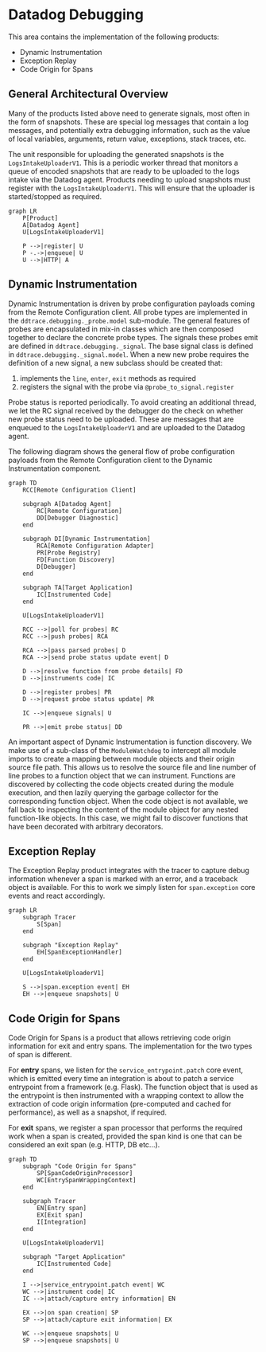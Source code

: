 # Datadog Debugging

This area contains the implementation of the following products:

- Dynamic Instrumentation
- Exception Replay
- Code Origin for Spans


## General Architectural Overview

Many of the products listed above need to generate signals, most often in the
form of snapshots. These are special log messages that contain a log messages,
and potentially extra debugging information, such as the value of local
variables, arguments, return value, exceptions, stack traces, etc.

The unit responsible for uploading the generated snapshots is the
`LogsIntakeUploaderV1`. This is a periodic worker thread that monitors a queue
of encoded snapshots that are ready to be uploaded to the logs intake via the
Datadog agent. Products needing to upload snapshots must register with the
`LogsIntakeUploaderV1`. This will ensure that the uploader is started/stopped as
required.

```mermaid
graph LR
    P[Product]
    A[Datadog Agent]
    U[LogsIntakeUploaderV1]

    P -->|register| U
    P -.->|enqueue| U
    U -->|HTTP| A
```

## Dynamic Instrumentation

Dynamic Instrumentation is driven by probe configuration payloads coming from
the Remote Configuration client. All probe types are implemented in the
`ddtrace.debugging._probe.model` sub-module. The general features of probes are
encapsulated in mix-in classes which are then composed together to declare the
concrete probe types. The signals these probes emit are defined in
`ddtrace.debugging._signal`. The base signal class is defined in
`ddtrace.debugging._signal.model`. When a new new probe requires the definition
of a new signal, a new subclass should be created that:

1. implements the `line`, `enter`, `exit` methods as required
2. registers the signal with the probe via `@probe_to_signal.register`

Probe status is reported periodically. To avoid creating an additional thread,
we let the RC signal received by the debugger do the check on whether new probe
status need to be uploaded. These are messages that are enqueued to the
`LogsIntakeUploaderV1` and are uploaded to the Datadog agent.

The following diagram shows the general flow of probe configuration payloads
from the Remote Configuration client to the Dynamic Instrumentation component.

```mermaid
graph TD
    RCC[Remote Configuration Client]

    subgraph A[Datadog Agent]
        RC[Remote Configuration]
        DD[Debugger Diagnostic]
    end

    subgraph DI[Dynamic Instrumentation]
        RCA[Remote Configuration Adapter]
        PR[Probe Registry]
        FD[Function Discovery]
        D[Debugger]
    end

    subgraph TA[Target Application]
        IC[Instrumented Code]
    end

    U[LogsIntakeUploaderV1]

    RCC -->|poll for probes| RC
    RCC -->|push probes| RCA

    RCA -->|pass parsed probes| D
    RCA -->|send probe status update event| D

    D -->|resolve function from probe details| FD
    D -->|instruments code| IC

    D -->|register probes| PR
    D -->|request probe status update| PR

    IC -->|enqueue signals| U

    PR -->|emit probe status| DD
```

An important aspect of Dynamic Instrumentation is function discovery. We make
use of a sub-class of the `ModuleWatchdog` to intercept all module imports to
create a mapping between module objects and their origin source file path. This
allows us to resolve the source file and line number of line probes to a
function object that we can instrument. Functions are discovered by collecting
the code objects created during the module execution, and then lazily querying
the garbage collector for the corresponding function object. When the code
object is not available, we fall back to inspecting the content of the module
object for any nested function-like objects. In this case, we might fail to
discover functions that have been decorated with arbitrary decorators.


## Exception Replay

The Exception Replay product integrates with the tracer to capture debug
information whenever a span is marked with an error, and a traceback object is
available. For this to work we simply listen for `span.exception` core events
and react accordingly.

```mermaid
graph LR
    subgraph Tracer
        S[Span]
    end

    subgraph "Exception Replay"
        EH[SpanExceptionHandler]
    end

    U[LogsIntakeUploaderV1]

    S -->|span.exception event| EH
    EH -->|enqueue snapshots| U
```

## Code Origin for Spans

Code Origin for Spans is a product that allows retrieving code origin
information for exit and entry spans. The implementation for the two types of
span is different.

For **entry** spans, we listen for the `service_entrypoint.patch` core event,
which is emitted every time an integration is about to patch a service
entrypoint from a framework (e.g. Flask). The function object that is used as
the entrypoint is then instrumented with a wrapping context to allow the
extraction of code origin information (pre-computed and cached for performance),
as well as a snapshot, if required.

For **exit** spans, we register a span processor that performs the required work
when a span is created, provided the span kind is one that can be considered an
exit span (e.g. HTTP, DB etc...).

```mermaid
graph TD
    subgraph "Code Origin for Spans"
        SP[SpanCodeOriginProcessor]
        WC[EntrySpanWrappingContext]
    end

    subgraph Tracer
        EN[Entry span]
        EX[Exit span]
        I[Integration]
    end

    U[LogsIntakeUploaderV1]

    subgraph "Target Application"
        IC[Instrumented Code]
    end

    I -->|service_entrypoint.patch event| WC
    WC -->|instrument code| IC
    IC -->|attach/capture entry information| EN

    EX -->|on span creation| SP
    SP -->|attach/capture exit information| EX

    WC -->|enqueue snapshots| U
    SP -->|enqueue snapshots| U
```
